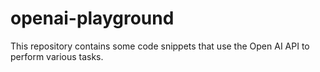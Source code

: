# openai-playground
 
This repository contains some code snippets that use the Open AI API to perform various tasks.
